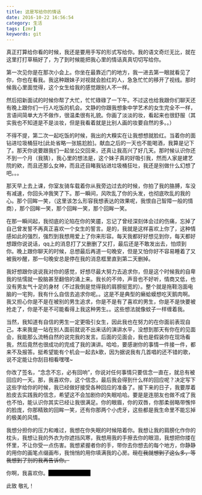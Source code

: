 ```yaml
---
title: 这是写给你的情话
date: 2016-10-22 16:56:54
category: 生活
tags: [zmr]
keywords: git
---
```


真正打算给你看的时候，我还是要用手写的形式写给你。我的语文奇烂无比，就在这里打打草稿好了，为了到时候能把我心里的情话真真切切写给你。

第一次见你是在那次小会上。你坐在最靠近门的地方，我一进去第一眼就看见了你，你也在看我。我这种跟妹子对视就会脸红的人，急急忙忙的移开了视线。那时候我心里面觉得，这个女生给我的感觉跟别人不一样。

然后招新面试的时候你帮了大忙，忙忙碌碌了一下午。不过这也给我跟你们聊天还有晚上跟你们一行人吃饭的机会。文静的你跟我想象中学艺术的女生完全不一样，言语间简单大方不做作，很温柔很有礼貌。你画了淡淡的妆，看起来也很舒服（其实我也不知道是不是淡妆，但是我看着就是比别人画的妆要自然的多。。）

不得不提，第二次一起吃饭的时候，我出的大糗实在让我想想就脸红。当着你的面钻进垃圾桶狂吐[此处省略一张尴尬脸]。献血之后的一天也不能喝酒，我算是记下了。那天你说要跟我们一起坐公交回来，还真让我高兴了好几天。那时候认识你还不到一个月（我猜），我心里的想法是，这个妹子真的好吸引我，然而人家是建艺院的欸，而且还那么女神，而且还目睹我钻进垃圾桶狂吐，我还是别做什么幻想了吧。。。

那天早上去上课，你室友骑车载着你从我旁边过去的时候，你拍了我的胳膊，车没有减速，你回头冲我笑了下。那一瞬间，风吹乱了你的头发，也彻底吹乱的我的心。那个回眸一笑，（这里该怎么形容我想表达的效果呢，我恨自己智障一般的情商），那个回眸一笑，那个回眸一笑，那个回眸一笑。

在那一瞬间起，我彻底的沦陷在你的笑靥，忘记了曾经深刻体会过的伤痛，忘掉了自己曾发誓不再真正喜欢一个女生的誓言。是的，我就是这样喜欢上你了，这种情感如此的强烈，强烈到我想用爱上了你来形容。每天我都好好想见到你，每天都好想跟你说说话，qq上的消息打了又删删了又打，最后还是不敢发出去，怕烦到你。晚上跟你聊天的时候，总想最后再道一句晚安，但是又怕你好不容易睡着了又被我吵醒，那一句晚安总是停在我的消息框里直到第二天删掉。

我好想跟你说说我对你的感觉，好想尽最大努力去追求你，但是这个时候我的自卑我的怯懦就一股脑甚至翻倍的涌上来。我长的不帅，声音也不好听，情商又低，也没有男友气十足的身材（不过我倒是觉得我的肩膀挺宽的）。整个就是拖鞋泡面电脑的一宅狗，我有什么自信去追求你呢。。这是不是典型的癞蛤蟆想吃天鹅肉啊。我又担心你是不是在被别的男生追求，你是不是有了喜欢的男生，你是不是快要被抢走了，你是不是不可能看得上我这种男生。。这些想法就像蚊子一样缠着我。

当然，我知道有自信的男生一定更吸引女生，因此我也在努力的在你面前表现自己。本来我是一站在别人面前就说不出来话的演讲水平，没想到那天有你在的见面会，我能那么流畅自然的说完我的发言。后面的见面会，我也是假装你在现场看我，然后竟然也很成功的完成了我的演讲。哈哈，要感谢你的事情一件接一件，都来不及报答。挺希望能有个机会一起去k歌，因为据说我有几首唱的还不错的歌，说不定能让你刮目相看嘿嘿~

你改了签名，“念念不忘，必有回响”，你说对任何事情只要信念一直在，就总有被回应的一天。那，我喜欢你，这个信念，最后我会得到什么样的回应呢？决定写下这些字给你的时候，我已经做好接受各种回应的准备了。接下来的日子，我要厚着脸皮去实践我的信念，希望这不会加剧你的失眠哈哈。要是是连朋友也做不成了我也不怕，能认识你其实已经让我很满足。你的眼眉，你的双唇，你那柔弱略带憔悴的脸庞，你那精致的回眸一笑，还有你那两个小虎牙，这些都是我生命里不能忘掉的极美的风情。

我想分担你的压力和难过，我想在你失眠的时候陪着你。我想让我的肩膀化作你的枕头，我想让我的外衣为你遮挡风寒，我想用我的手擦去你的眼泪，我想把你搂在怀里，不让你受一点伤害。我想紧握者你的手，带你去你想去的每个地方，你静静的用你的画笔点缀画布，我悄悄的用你填满我的心房。~~现在我就想到了这么多，等我想到了别的我再告诉你。~~

你啊，我喜欢你。<span style="background-color: black;color: black" title="你知道的太多了">张梦茹，我喜欢你</span>

此致
    敬礼！


